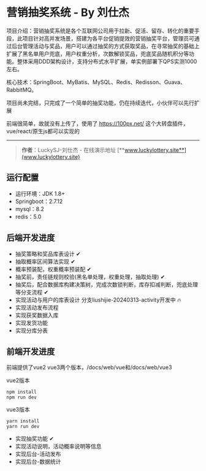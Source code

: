 # 营销抽奖系统 - By 刘仕杰

项目介绍：营销抽奖系统是各个互联网公司用于拉新、促活、留存、转化的重要手段，此项目针对高并发场景，搭建为各平台促销提效的营销抽奖平台，管理员可通过后台管理活动与奖品，用户可以通过抽奖的方式获取奖品，在寻常抽奖的基础上扩展了黑名单用户兜底，用户权重分析，次数解锁奖品，兜底奖品随机积分等功能。整体采用DDD架构设计，支持分布式水平扩展，单实例部署下QPS实测1000左右。

核心技术：SpringBoot、MyBatis、MySQL、Redis、Redisson、Guava、RabbitMQ。

项目尚未完结，只完成了一个简单的抽奖功能，仍在持续迭代，小伙伴可以先行扩展

前端很简单，故就没有上传了，使用了 https://100px.net/ 这个大转盘插件，vue/react/原生js都可以实现的

---

>**作者**：LuckySJ-刘仕杰 - 在线演示地址 [**www.luckylottery.site**](www.luckylottery.site)

## 运行配置

- 运行环境：JDK 1.8+
- Springboot：2.7.12
- mysql：8.2
- redis：5.0

## 后端开发进度
- 抽奖策略和奖品库表设计 ✔
- 抽取概率区间算法实现 ✔
- 概率预装配，权重概率预装配 ✔
- 抽奖前，责任链规则校验(黑名单处理，权重处理，抽取处理) ✔
- 抽奖后，配合数据库构建决策树，完成次数锁判断，库存扣减判断，兜底处理等分支流程 ✔
- 实现活动与用户的库表设计 分支liushijie-20240313-activity开发中 🔥
- 实现活动发布流程
- 实现获奖数据入库
- 实现发货功能
- 实现分库分表

## 前端开发进度
前端提供了vue2 vue3两个版本，/docs/web/vue和/docs/web/vue3

vue2版本

```
npm install
npm run dev
```

vue3版本

```
yarn install
yarn run dev
```
- 实现抽奖功能 ✔
- 实现活动说明，活动概率说明等信息
- 实现后台-活动发布
- 实现后台-数据统计




